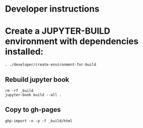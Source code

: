 # Developer instructions

# Create a JUPYTER-BUILD environment with dependencies installed:
```
. ./developer/create-environment-for-build
```

## Rebuild jupyter book

```
rm -rf _build
jupyter-book build --all .
```

## Copy to gh-pages

```
ghp-import -n -p -f _build/html
```